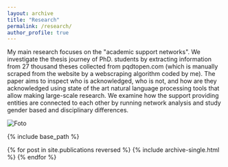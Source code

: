```yaml
---
layout: archive
title: "Research"
permalink: /research/
author_profile: true
---
```


My main research focuses on the "academic support networks". We investigate the thesis journey of PhD. students by extracting information from 27 thousand theses collected from pqdtopen.com (which is manually scraped from the website by a webscraping algorithm coded by me). The paper aims to inspect who is acknowledged, who is not, and how are they acknowledged using state of the art natural language processing tools that allow making large-scale research. We examine how the support providing entities are connected to each other by running network analysis and study gender based and disciplinary differences.

![Foto](ocseckin.github.io/images/ocs.jpg)


{% include base_path %}

{% for post in site.publications reversed %}
  {% include archive-single.html %}
{% endfor %}
